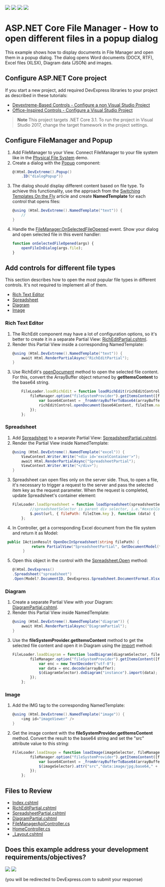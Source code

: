 <!-- default badges list -->
![](https://img.shields.io/endpoint?url=https://codecentral.devexpress.com/api/v1/VersionRange/231054628/22.2.2%2B)
[![](https://img.shields.io/badge/Open_in_DevExpress_Support_Center-FF7200?style=flat-square&logo=DevExpress&logoColor=white)](https://supportcenter.devexpress.com/ticket/details/T849071)
[![](https://img.shields.io/badge/📖_How_to_use_DevExpress_Examples-e9f6fc?style=flat-square)](https://docs.devexpress.com/GeneralInformation/403183)
[![](https://img.shields.io/badge/💬_Leave_Feedback-feecdd?style=flat-square)](#does-this-example-address-your-development-requirementsobjectives)
<!-- default badges end -->
# ASP.NET Core File Manager - How to open different files in a popup dialog

This example shows how to display documents in File Manager and open them in a popup dialog. The dialog opens Word documents (DOCX, RTF), Excel files (XLSX), Diagram data (JSON) and images.

## Configure ASP.NET Core project
 If you start a new project, add required DevExpress libraries to your project as described in these tutorials:

* [Devextreme-Based Controls - Configure a non Visual Studio Project](https://docs.devexpress.com/AspNetCore/401027/devextreme-based-controls/get-started/configure-a-non-visual-studio-project)
* [Office-Inspired Controls - Configure a Visual Studio Project](https://docs.devexpress.com/AspNetCore/400321/office-inspired-controls/get-started/configure-a-visual-studio-project)

> **Note** This project targets .NET Core 3.1. To run the project in Visual Studio 2017, change the target framework in the project settings.
## Configure FileManager and Popup
1) Add FileManager to your View. Connect FileManager to your file system like in the [Physical File System](https://demos.devexpress.com/ASPNetCore/Demo/FileManager/BindingToFileSystem/) demo. 
2) Create a dialog with the [Popup](https://js.devexpress.com/Demos/WidgetsGallery/Demo/Popup/Overview/jQuery/Light/) component:
	```cs
	@(Html.DevExtreme().Popup()
		.ID("dialogPopup"))
	```
3) The dialog should display different content based on file type. To achieve this functionality, use the approach from the [Switching Templates On the Fly](https://js.devexpress.com/Documentation/Guide/Widgets/Popup/Customize_the_Appearance/Customize_the_Content/#Switching_Templates_On_the_Fly) article and create **NamedTemplate** for each control that opens files:
	```cs
	@using (Html.DevExtreme().NamedTemplate("text")) {
		//
	}
	``` 
4) Handle the [FileManager.OnSelectedFileOpened](https://js.devexpress.com/Documentation/ApiReference/UI_Widgets/dxFileManager/Configuration/#onSelectedFileOpened) event. Show your dialog and open selected file in this event handler: 
	```js
	function onSelectedFileOpened(args) {
		openFileInDialog(args.file);
	}
	```
## Add controls for different file types

This section describes how to open the most popular file types in different controls. It's not required to implement all of them. 

- [Rich Text Editor](#Rich-Text-Editor)
- [Spreadsheet](#Spreadsheet)
- [Diagram](#Diagram)
- [Image](#Image)

### Rich Text Editor
1) The RichEdit component may have a lot of configuration options, so it's better to create it in a separate Partial View: [RichEditPartial.cshtml](./CS/FileManagerOpenDocuments/Views/Home/RichEditPartial.cshtml).
2) Render this Partial View inside a corresponding NamedTemplate: 
	```cs
	@using (Html.DevExtreme().NamedTemplate("text")) {
		await Html.RenderPartialAsync("RichEditPartial");
	}
	```
3) Use RichEdit's [openDocument](https://docs.devexpress.com/AspNetCore/js-DevExpress.RichEdit.RichEdit#js_devexpress_richedit_richedit_opendocument) method to open the selected file content. For this, convert the ArrayBuffer object returned by **getItemsContent** to the base64 string.
	```js
		FileLoader.loadRichEdit = function loadRichEdit(richEditControl, fileManager, fileItem, documentFormat) {
			fileManager.option("fileSystemProvider").getItemsContent([fileItem]).done(function (arrayBuffer) {
				var base64Content = _fromArrayBufferToBase64(arrayBuffer);
				richEditControl.openDocument(base64Content, fileItem.name, documentFormat);
			});
		};
	```

### Spreadsheet
1) Add [Spreadsheet](https://docs.devexpress.com/AspNetCore/401031/office-inspired-controls/get-started/add-controls-to-a-project#spreadsheet) to a separate Partial View: [SpreadsheetPartial.cshtml](./CS/FileManagerOpenDocuments/Views/Home/SpreadsheetPartial.cshtml). 
2) Render the Partial View inside NamedTemplate:
	```cs
	@using (Html.DevExtreme().NamedTemplate("excel")) {
		ViewContext.Writer.Write("<div id='excelContainer'>");
		await Html.RenderPartialAsync("SpreadsheetPartial");
		ViewContext.Writer.Write("</div>");
	}
	```
3) Spreadsheet can open files only on the server side. Thus, to open a file, it's necessary to trigger a request to the server and pass the selected item key as the request parameter. When the request is completed, update Spreadsheet's container element:
	```js
	FileLoader.loadSpreadsheet = function loadSpreadsheet(spreadsheetSelector, url, fileItem) {
			//spreadsheetSelector is parent div selector, i.e."#excelContainer"
			$.post(url, { filePath: fileItem.key }, function (data) {  $(spreadsheetSelector).html(data);  });
		};
	```
4) In Controller, get a corresponding Excel document from the file system and return it as Model:
```cs
 public IActionResult OpenDocInSpreadsheet(string filePath) {
            return PartialView("SpreadsheetPartial", GetDocumentModel(filePath));
        }
```
5) Open this object in the control with the [Spreadsheet.Open](https://docs.devexpress.com/AspNetCore/DevExpress.AspNetCore.Spreadsheet.SpreadsheetBuilder.Open.overloads) method:
	```cs
	@(Html.DevExpress()
	.Spreadsheet("spreadsheet")
	.Open(Model?.DocumentID, DevExpress.Spreadsheet.DocumentFormat.Xlsx, () => { return Model?.FileBytes; }))
	```

### Diagram
1) Create a separate Partial View with your Diagram: [DiagramPartial.cshtml](./CS/FileManagerOpenDocuments/Views/Home/DiagramPartial.cshtml).
2) Render this Partial View inside NamedTemplate:
	```cs
	@using (Html.DevExtreme().NamedTemplate("diagram")) {
		await Html.RenderPartialAsync("DiagramPartial");
	}
	```
3) Use the **fileSystemProvider.getItemsContent** method to get the selected file content and open it in Diagram using the [import](https://js.devexpress.com/Documentation/ApiReference/UI_Widgets/dxDiagram/Methods/#importdata_updateExistingItemsOnly) method:
	```js
	FileLoader.loadDiagram = function loadDiagram(diagramSelector, fileManager, fileItem) {
			fileManager.option("fileSystemProvider").getItemsContent([fileItem]).done(function (arrayBuffer) {
				var enc = new TextDecoder("utf-8");
				var data = enc.decode(arrayBuffer);
				$(diagramSelector).dxDiagram("instance").import(data);
			});
		};
	```

### Image
1) Add the IMG tag to the corresponding NamedTemplate:
	```cs
	@using (Html.DevExtreme().NamedTemplate("image")) {
		<img id="imageViewer" />
	}
	```
2) Get the image content with the **fileSystemProvider.getItemsContent** method. Convert the result to the base64 string and set the "src" attribute value to this string:
	```js
	FileLoader.loadImage = function loadImage(imageSelector, fileManager, fileItem) {
			fileManager.option("fileSystemProvider").getItemsContent([fileItem]).done(function (arrayBuffer) {
				var base64Content = _fromArrayBufferToBase64(arrayBuffer);
				$(imageSelector).attr("src","data:image/jpg;base64," + base64Content);
			});
		};
	```  


## Files to Review

* [Index.cshtml](./CS/FileManagerOpenDocuments/Views/Home/Index.cshtml)
* [RichEditPartial.cshtml](./CS/FileManagerOpenDocuments/Views/Home/RichEditPartial.cshtml)
* [SpreadsheetPartial.cshtml](./CS/FileManagerOpenDocuments/Views/Home/SpreadsheetPartial.cshtml)
* [DiagramPartial.cshtml](./CS/FileManagerOpenDocuments/Views/Home/DiagramPartial.cshtml)
* [FileManagerApiController.cs](./CS/FileManagerOpenDocuments/Controllers/FileManagerApiController.cs)
* [HomeController.cs](./CS/FileManagerOpenDocuments/Controllers/HomeController.cs)
* [_Layout.cshtml](./CS/FileManagerOpenDocuments/Views/Shared/_Layout.cshtml)
<!-- feedback -->
## Does this example address your development requirements/objectives?

[<img src="https://www.devexpress.com/support/examples/i/yes-button.svg"/>](https://www.devexpress.com/support/examples/survey.xml?utm_source=github&utm_campaign=ASP.NET-Core-File-Manager-How-to-open-documents&~~~was_helpful=yes) [<img src="https://www.devexpress.com/support/examples/i/no-button.svg"/>](https://www.devexpress.com/support/examples/survey.xml?utm_source=github&utm_campaign=ASP.NET-Core-File-Manager-How-to-open-documents&~~~was_helpful=no)

(you will be redirected to DevExpress.com to submit your response)
<!-- feedback end -->
